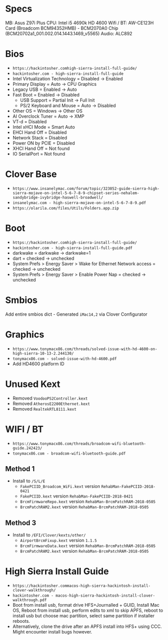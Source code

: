# Specs
MB: Asus Z97i Plus
CPU: Intel i5 4690k HD 4600
Wifi / BT: AW-CE123H Card (Broadcom BCM94352HMB) - BCM2070A0 Chip (BCM20702a1_001.002.014.1443.1469_v5565)
Audio: ALC892

# Bios
- `https://hackintosher.comhigh-sierra-install-full-guide/`
- `hackintosher.com - high-sierra-install-full-guide`
- Intel Virtualization Technology = Disabled -> Enabled
- Primary Display = Auto -> CPU Graphics
- Legacy USB = Enabled -> Auto
- Fast Boot = Enabled -> Disabled
  - USB Support = Partial Init -> Full Init
  - PS/2 Keyboard and Mouse = Auto -> Disabled
- Other OS = Windows -> Other OS
- AI Overclock Tuner = Auto -> XMP
- VT-d = Disabled
- Intel xHCI Mode = Smart Auto
- EHCI Hand Off = Disabled
- Network Stack = Disabled
- Power ON by PCIE = Disabled
- XHCI Hand Off = Not found
- IO SerialPort = Not found

# Clover Base
- `https://www.insanelymac.com/forum/topic/323052-guide-sierra-high-sierra-mojave-on-intel-5-6-7-8-9-chipset-series-nehalem-sandybridge-ivybridge-haswell-broadwell/`
- `insanelymac.com - high-sierra-mojave-on-intel-5-6-7-8-9.pdf`
- `https://olarila.com/files/Utils/Folders.app.zip`

# Boot
- `https://hackintosher.comhigh-sierra-install-full-guide/`
- `hackintosher.com - high-sierra-install-full-guide.pdf`
- darkwake = darkwake -> darkwake=1
- dart = checked -> unchecked
- System Prefs > Energy Saver > Wake for Ethernet Network access = checked -> unchecked
- System Prefs > Energy Saver > Enable Power Nap = checked -> unchecked

# Smbios
Add entire smbios dict - Generated `iMac14,2` via Clover Configurator

# Graphics
- `https://www.tonymacx86.com/threads/solved-issue-with-hd-4600-on-high-sierra-10-13-2.244130/`
- `tonymacx86.com - solved-issue-with-hd-4600.pdf`
- Add HD4600 platform ID

# Unused Kext
- Removed `VoodooPS2Controller.kext`
- Removed `AtherosE2200Ethernet.kext`
- Removed `RealtekRTL8111.kext`

# WIFI / BT
- `https://www.tonymacx86.com/threads/broadcom-wifi-bluetooth-guide.242423/`
- `tonymacx86.com - broadcom-wifi-bluetooth-guide.pdf`

## Method 1
- Install to `/S/L/E`
	- `FakePCIID_Broadcom_WiFi.kext` version `RehabMan-FakePCIID-2018-0421`
	- `FakePCIID.kext` version `RehabMan-FakePCIID-2018-0421`
	- `BrcmFirmwareRepo.kext` version `RehabMan-BrcmPatchRAM-2018-0505`
	- `BrcmPatchRAM2.kext` version `RehabMan-BrcmPatchRAM-2018-0505`

## Method 3
- Install to `/EFI/Clover/kexts/other/`
	- `AirportBrcmFixup.kext` version `1.1.5`
	- `BrcmFirmwareData.kext` version `RehabMan-BrcmPatchRAM-2018-0505`
	- `BrcmPatchRAM2.kext` version `RehabMan-BrcmPatchRAM-2018-0505`

# High Sierra Install Guide
- `https://hackintosher.commacos-high-sierra-hackintosh-install-clover-walkthrough/`
- `hackintosher.com - macos-high-sierra-hackintosh-install-clover-walkthrough.pdf`
- Boot from install usb, format drive HFS+Journalled + GUID, Install Mac OS, Reboot from install usb, perform edits to xml to skip APFS, reboot to install usb but choose mac partition, select same partition if installer reboots.
- Alternatively, clone the drive after an APFS install into HFS+ using CCC. Might encounter install bugs however.
